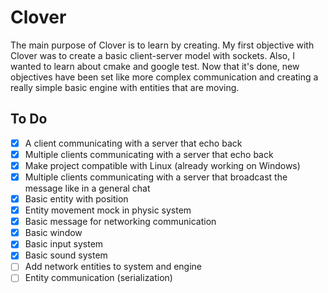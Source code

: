 # Clover
The main purpose of Clover is to learn by creating. My first objective with Clover was to create a basic client-server model with sockets. Also, I wanted to learn about cmake and google test. Now that it's done, new objectives have been set like more complex communication and creating a really simple basic engine with entities that are moving.
## To Do
- [x] A client communicating with a server that echo back
- [x] Multiple clients communicating with a server that echo back
- [x] Make project compatible with Linux (already working on Windows)
- [x] Multiple clients communicating with a server that broadcast the message like in a general chat
- [x] Basic entity with position
- [x] Entity movement mock in physic system
- [x] Basic message for networking communication
- [x] Basic window
- [x] Basic input system
- [x] Basic sound system
- [ ] Add network entities to system and engine
- [ ] Entity communication (serialization)